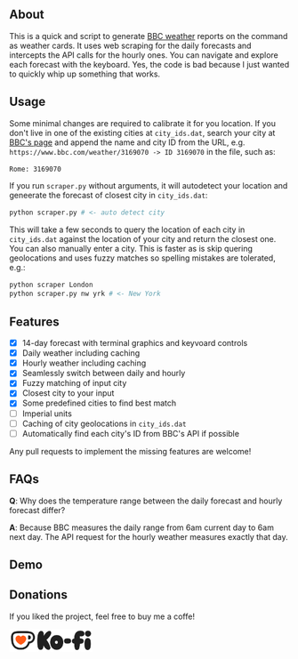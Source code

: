 ## About

This is a quick and script to generate [BBC weather](bbc.com/weather) reports on the command
as weather cards. It uses web scraping for the daily forecasts and intercepts
the API calls for the hourly ones. You can navigate and explore each forecast with the keyboard.
Yes, the code is bad because I just wanted to quickly whip up something that works.

## Usage

Some minimal changes are required to calibrate it for you location. If you don't live in one of the 
existing cities at `city_ids.dat`, search your city at [BBC's page](bbc.com/weather) and append the name
and city ID from the URL, e.g. `https://www.bbc.com/weather/3169070 -> ID 3169070`  in the file, such as:

```
Rome: 3169070
```

If you run `scraper.py` without arguments, it will autodetect your location and geneerate the forecast of
closest city in `city_ids.dat`:

```bash
python scraper.py # <- auto detect city
```

This will take a few seconds to query the location of each city in `city_ids.dat` against the location 
of your city and return the closest one. You can also manually enter a city. This is faster as is skip 
quering geolocations and uses fuzzy matches so spelling mistakes are tolerated, e.g.:

```bash
python scraper London
python scraper.py nw yrk # <- New York
```

## Features

- [x] 14-day forecast with terminal graphics and keyvoard controls
- [x] Daily weather including caching
- [x] Hourly weather including caching
- [x] Seamlessly switch between daily and hourly 
- [x] Fuzzy matching of input city
- [x] Closest city to your input 
- [x] Some predefined cities to find best match
- [ ] Imperial units
- [ ] Caching of city geolocations in `city_ids.dat` 
- [ ] Automatically find each city's ID from BBC's API if possible

Any pull requests to implement the missing features are welcome!

## FAQs

**Q**: Why does the temperature range between the daily forecast and hourly forecast differ?

**A**: Because BBC measures the daily range from 6am current day to 6am next day. The API request
for the hourly weather measures exactly that day.


## Demo



## Donations

If you liked the project, feel free to buy me a coffe!

<a href="kofi.com/leomav">
  <img src="https://raw.githubusercontent.com/leonmavr/bbc_weather_scraper/refs/heads/master/assets/kofi_logo.png" alt="" style="width:150px; height:auto;">
</a>
